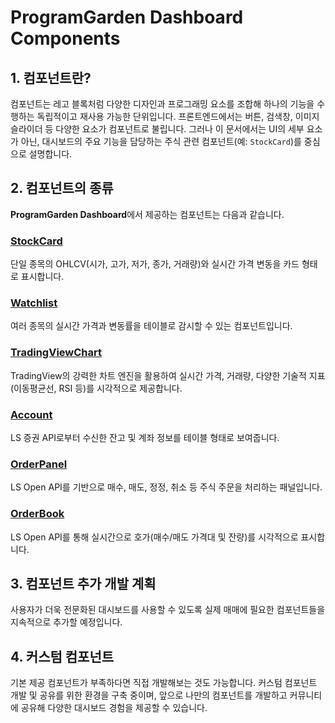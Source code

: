 # ProgramGarden Dashboard Components

## 1. 컴포넌트란?

컴포넌트는 레고 블록처럼 다양한 디자인과 프로그래밍 요소를 조합해 하나의 기능을 수행하는 독립적이고 재사용 가능한 단위입니다. 프론트엔드에서는 버튼, 검색창, 이미지 슬라이더 등 다양한 요소가 컴포넌트로 불립니다. 그러나 이 문서에서는 UI의 세부 요소가 아닌, 대시보드의 주요 기능을 담당하는 주식 관련 컴포넌트(예: `StockCard`)를 중심으로 설명합니다.

## 2. 컴포넌트의 종류

**ProgramGarden Dashboard**에서 제공하는 컴포넌트는 다음과 같습니다.

### [StockCard](components/stock-card.md)

단일 종목의 OHLCV(시가, 고가, 저가, 종가, 거래량)와 실시간 가격 변동을 카드 형태로 표시합니다.

### [Watchlist](components/watchlist.md)

여러 종목의 실시간 가격과 변동률을 테이블로 감시할 수 있는 컴포넌트입니다.

### [TradingViewChart](components/trading-view-chart.md)

TradingView의 강력한 차트 엔진을 활용하여 실시간 가격, 거래량, 다양한 기술적 지표(이동평균선, RSI 등)를 시각적으로 제공합니다.

### [Account](components/account.md)

LS 증권 API로부터 수신한 잔고 및 계좌 정보를 테이블 형태로 보여줍니다.

### [OrderPanel](components/order-panel.md)

LS Open API를 기반으로 매수, 매도, 정정, 취소 등 주식 주문을 처리하는 패널입니다.

### [OrderBook](components/order-book.md)

LS Open API를 통해 실시간으로 호가(매수/매도 가격대 및 잔량)를 시각적으로 표시합니다.

## 3. 컴포넌트 추가 개발 계획

사용자가 더욱 전문화된 대시보드를 사용할 수 있도록 실제 매매에 필요한 컴포넌트들을 지속적으로 추가할 예정입니다.

## 4. 커스텀 컴포넌트

기본 제공 컴포넌트가 부족하다면 직접 개발해보는 것도 가능합니다. 커스텀 컴포넌트 개발 및 공유를 위한 환경을 구축 중이며, 앞으로 나만의 컴포넌트를 개발하고 커뮤니티에 공유해 다양한 대시보드 경험을 제공할 수 있습니다.